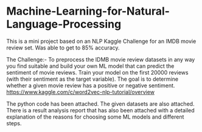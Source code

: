 # Machine-Learning-for-Natural-Language-Processing
This is a mini project based on an NLP Kaggle Challenge for an IMDB movie review set. Was able to get to 85% accuracy.

The Challenge:-
To preprocess the IDMB movie review datasets in any way you find suitable and build your own ML model that can predict the sentiment of movie reviews.  Train your model on the first 20000 reviews (with their sentiment as the target variable).  The goal is to determine whether a given movie review has a positive or negative sentiment.
https://www.kaggle.com/c/word2vec-nlp-tutorial/overview


The python code has been attached. The given datasets are also attached.
There is a result analysis report that has also been attached with a detailed explanation of the reasons for choosing some ML models and different steps.


